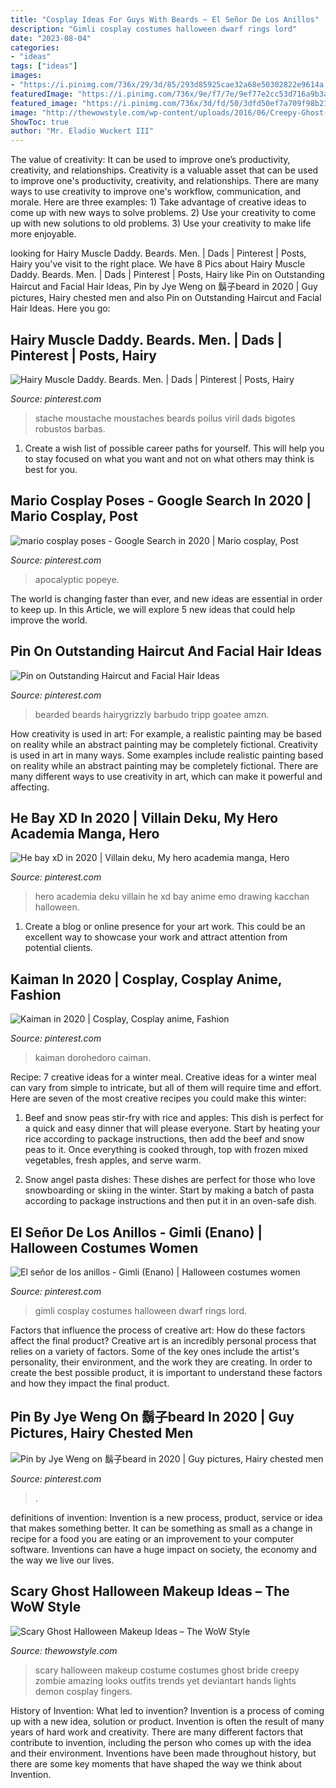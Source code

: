 ```yaml
---
title: "Cosplay Ideas For Guys With Beards ~ El Señor De Los Anillos"
description: "Gimli cosplay costumes halloween dwarf rings lord"
date: "2023-08-04"
categories:
- "ideas"
tags: ["ideas"]
images:
- "https://i.pinimg.com/736x/29/3d/85/293d85925cae32a68e50302822e9614a.jpg"
featuredImage: "https://i.pinimg.com/736x/9e/f7/7e/9ef77e2cc53d716a9b3ac6949ac2e9c1.jpg"
featured_image: "https://i.pinimg.com/736x/3d/fd/50/3dfd50ef7a709f98b2172871fa39f1ff.jpg"
image: "http://thewowstyle.com/wp-content/uploads/2016/06/Creepy-Ghost-Halloween-Makeup.jpg"
ShowToc: true
author: "Mr. Eladio Wuckert III"
---
```



The value of creativity: It can be used to improve one’s productivity, creativity, and relationships.
Creativity is a valuable asset that can be used to improve one's productivity, creativity, and relationships. There are many ways to use creativity to improve one's workflow, communication, and morale. Here are three examples: 1) Take advantage of creative ideas to come up with new ways to solve problems. 2) Use your creativity to come up with new solutions to old problems. 3) Use your creativity to make life more enjoyable.

	

		
looking for Hairy Muscle Daddy. Beards. Men. | Dads | Pinterest | Posts, Hairy you've visit to the right place. We have 8 Pics about Hairy Muscle Daddy. Beards. Men. | Dads | Pinterest | Posts, Hairy like Pin on Outstanding Haircut and Facial Hair Ideas, Pin by Jye Weng on 鬍子beard in 2020 | Guy pictures, Hairy chested men and also Pin on Outstanding Haircut and Facial Hair Ideas. Here you go:
		
    
## Hairy Muscle Daddy. Beards. Men. | Dads | Pinterest | Posts, Hairy

<img loading=lazy src="https://s-media-cache-ak0.pinimg.com/736x/3c/2c/a0/3c2ca0718c0a63220dcf3d92ee38f964.jpg" onerror="this.onerror=null;this.src='https://tse1.mm.bing.net/th?id=OIP.282YZXVau6hx7wkG9xHtogHaLH&amp;pid=15.1';" alt="Hairy Muscle Daddy. Beards. Men. | Dads | Pinterest | Posts, Hairy">

_Source: pinterest.com_

>stache moustache moustaches beards poilus viril dads bigotes robustos barbas. 

	

1. Create a wish list of possible career paths for yourself. This will help you to stay focused on what you want and not on what others may think is best for you. 

    
## Mario Cosplay Poses - Google Search In 2020 | Mario Cosplay, Post

<img loading=lazy src="https://i.pinimg.com/736x/9e/f7/7e/9ef77e2cc53d716a9b3ac6949ac2e9c1.jpg" onerror="this.onerror=null;this.src='https://tse4.mm.bing.net/th?id=OIP.TRPkGfEHuNPAy8wdJJbWwgHaLG&amp;pid=15.1';" alt="mario cosplay poses - Google Search in 2020 | Mario cosplay, Post">

_Source: pinterest.com_

>apocalyptic popeye. 

	

The world is changing faster than ever, and new ideas are essential in order to keep up. In this Article, we will explore 5 new ideas that could help improve the world.

    
## Pin On Outstanding Haircut And Facial Hair Ideas

<img loading=lazy src="https://i.pinimg.com/736x/29/3d/85/293d85925cae32a68e50302822e9614a.jpg" onerror="this.onerror=null;this.src='https://tse4.mm.bing.net/th?id=OIP.AeCDbXaEpLWoCRY3qrx1RwHaNK&amp;pid=15.1';" alt="Pin on Outstanding Haircut and Facial Hair Ideas">

_Source: pinterest.com_

>bearded beards hairygrizzly barbudo tripp goatee amzn. 

	

How creativity is used in art: For example, a realistic painting may be based on reality while an abstract painting may be completely fictional.
Creativity is used in art in many ways. Some examples include realistic painting based on reality while an abstract painting may be completely fictional. There are many different ways to use creativity in art, which can make it powerful and affecting.

    
## He Bay XD In 2020 | Villain Deku, My Hero Academia Manga, Hero

<img loading=lazy src="https://i.pinimg.com/736x/67/0e/d2/670ed25c6ebd25c4a96c79d2ed863d34.jpg" onerror="this.onerror=null;this.src='https://tse2.mm.bing.net/th?id=OIP.BPytzuxR48CnnEFAJI8lcQHaLN&amp;pid=15.1';" alt="He bay xD in 2020 | Villain deku, My hero academia manga, Hero">

_Source: pinterest.com_

>hero academia deku villain he xd bay anime emo drawing kacchan halloween. 

	

1. Create a blog or online presence for your art work. This could be an excellent way to showcase your work and attract attention from potential clients.

    
## Kaiman In 2020 | Cosplay, Cosplay Anime, Fashion

<img loading=lazy src="https://i.pinimg.com/736x/c1/27/ff/c127ff3dbfc2954b9aefb780f147d408.jpg" onerror="this.onerror=null;this.src='https://tse3.mm.bing.net/th?id=OIP.KoskQ2eALyjPvTZWMD82BAHaPs&amp;pid=15.1';" alt="Kaiman in 2020 | Cosplay, Cosplay anime, Fashion">

_Source: pinterest.com_

>kaiman dorohedoro caiman. 

	

Recipe: 7 creative ideas for a winter meal.
Creative ideas for a winter meal can vary from simple to intricate, but all of them will require time and effort. Here are seven of the most creative recipes you could make this winter: 
1. Beef and snow peas stir-fry with rice and apples: This dish is perfect for a quick and easy dinner that will please everyone. Start by heating your rice according to package instructions, then add the beef and snow peas to it. Once everything is cooked through, top with frozen mixed vegetables, fresh apples, and serve warm. 

2. Snow angel pasta dishes: These dishes are perfect for those who love snowboarding or skiing in the winter. Start by making a batch of pasta according to package instructions and then put it in an oven-safe dish.

    
## El Señor De Los Anillos - Gimli (Enano) | Halloween Costumes Women

<img loading=lazy src="https://i.pinimg.com/736x/5a/ba/ce/5abace995e3d03d5b9c4f7684736f760--dwarf-hobbit.jpg" onerror="this.onerror=null;this.src='https://tse3.mm.bing.net/th?id=OIP.QZXVkzriKlIfYN0XhRC2kwDLEy&amp;pid=15.1';" alt="El señor de los anillos - Gimli (Enano) | Halloween costumes women">

_Source: pinterest.com_

>gimli cosplay costumes halloween dwarf rings lord. 

	

Factors that influence the process of creative art: How do these factors affect the final product?
Creative art is an incredibly personal process that relies on a variety of factors. Some of the key ones include the artist's personality, their environment, and the work they are creating. In order to create the best possible product, it is important to understand these factors and how they impact the final product.

    
## Pin By Jye Weng On 鬍子beard In 2020 | Guy Pictures, Hairy Chested Men

<img loading=lazy src="https://i.pinimg.com/736x/3d/fd/50/3dfd50ef7a709f98b2172871fa39f1ff.jpg" onerror="this.onerror=null;this.src='https://tse4.mm.bing.net/th?id=OIP.qdEfWjcGuUQO5gqzniJwMQHaK7&amp;pid=15.1';" alt="Pin by Jye Weng on 鬍子beard in 2020 | Guy pictures, Hairy chested men">

_Source: pinterest.com_

>. 

	

definitions of invention:
Invention is a new process, product, service or idea that makes something better. It can be something as small as a change in recipe for a food you are eating or an improvement to your computer software. Inventions can have a huge impact on society, the economy and the way we live our lives.

    
## Scary Ghost Halloween Makeup Ideas – The WoW Style

<img loading=lazy src="http://thewowstyle.com/wp-content/uploads/2016/06/Creepy-Ghost-Halloween-Makeup.jpg" onerror="this.onerror=null;this.src='https://tse4.mm.bing.net/th?id=OIP.E0YXpjyLqSy4HciHLkQNwQHaKW&amp;pid=15.1';" alt="Scary Ghost Halloween Makeup Ideas – The WoW Style">

_Source: thewowstyle.com_

>scary halloween makeup costume costumes ghost bride creepy zombie amazing looks outfits trends yet deviantart hands lights demon cosplay fingers. 

	

History of Invention: What led to invention?
Invention is a process of coming up with a new idea, solution or product. Invention is often the result of many years of hard work and creativity. There are many different factors that contribute to invention, including the person who comes up with the idea and their environment. Inventions have been made throughout history, but there are some key moments that have shaped the way we think about Invention.

